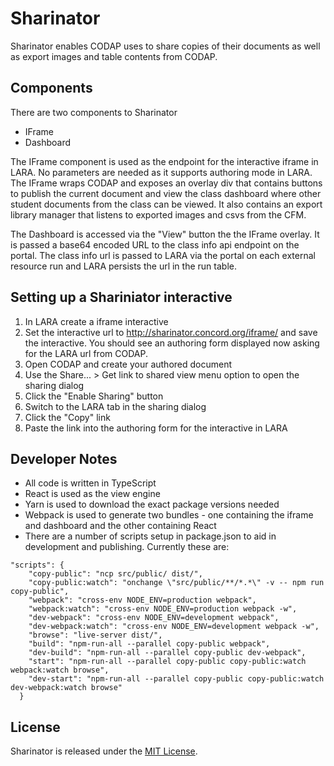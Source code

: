 # Sharinator

Sharinator enables CODAP uses to share copies of their documents as well as export images and table contents from CODAP.

## Components

There are two components to Sharinator

* IFrame
* Dashboard

The IFrame component is used as the endpoint for the interactive iframe in LARA.  No parameters are needed as it supports
authoring mode in LARA.  The IFrame wraps CODAP and exposes an overlay div that contains buttons to publish the current
document and view the class dashboard where other student documents from the class can be viewed.  It also contains
an export library manager that listens to exported images and csvs from the CFM.

The Dashboard is accessed via the "View" button the the IFrame overlay.  It is passed a base64 encoded URL to the class
info api endpoint on the portal. The class info url is passed to LARA via the portal on each external resource run and
LARA persists the url in the run table.

## Setting up a Shariniator interactive

1. In LARA create a iframe interactive
2. Set the interactive url to http://sharinator.concord.org/iframe/ and save the interactive.
   You should see an authoring form displayed now asking for the LARA url from CODAP.
3. Open CODAP and create your authored document
4. Use the Share... > Get link to shared view menu option to open the sharing dialog
5. Click the "Enable Sharing" button
6. Switch to the LARA tab in the sharing dialog
7. Click the "Copy" link
8. Paste the link into the authoring form for the interactive in LARA

## Developer Notes

* All code is written in TypeScript
* React is used as the view engine
* Yarn is used to download the exact package versions needed
* Webpack is used to generate two bundles - one containing the iframe and dashboard and the other containing React
* There are a number of scripts setup in package.json to aid in development and publishing.  Currently these are:

```
"scripts": {
    "copy-public": "ncp src/public/ dist/",
    "copy-public:watch": "onchange \"src/public/**/*.*\" -v -- npm run copy-public",
    "webpack": "cross-env NODE_ENV=production webpack",
    "webpack:watch": "cross-env NODE_ENV=production webpack -w",
    "dev-webpack": "cross-env NODE_ENV=development webpack",
    "dev-webpack:watch": "cross-env NODE_ENV=development webpack -w",
    "browse": "live-server dist/",
    "build": "npm-run-all --parallel copy-public webpack",
    "dev-build": "npm-run-all --parallel copy-public dev-webpack",
    "start": "npm-run-all --parallel copy-public copy-public:watch webpack:watch browse",
    "dev-start": "npm-run-all --parallel copy-public copy-public:watch dev-webpack:watch browse"
  }
```

## License

Sharinator is released under the [MIT License](LICENSE).